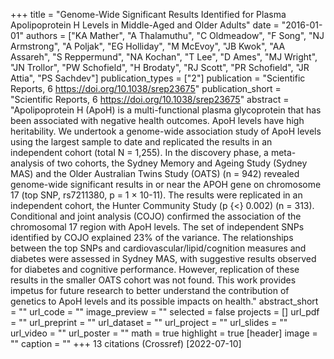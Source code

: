 +++
title = "Genome-Wide Significant Results Identified for Plasma Apolipoprotein H Levels in Middle-Aged and Older Adults"
date = "2016-01-01"
authors = ["KA Mather", "A Thalamuthu", "C Oldmeadow", "F Song", "NJ Armstrong", "A Poljak", "EG Holliday", "M McEvoy", "JB Kwok", "AA Assareh", "S Reppermund", "NA Kochan", "T Lee", "D Ames", "MJ Wright", "JN Trollor", "PW Schofield", "H Brodaty", "RJ Scott", "PR Schofield", "JR Attia", "PS Sachdev"]
publication_types = ["2"]
publication = "Scientific Reports, 6 https://doi.org/10.1038/srep23675"
publication_short = "Scientific Reports, 6 https://doi.org/10.1038/srep23675"
abstract = "Apolipoprotein H (ApoH) is a multi-functional plasma glycoprotein that has been associated with negative health outcomes. ApoH levels have high heritability. We undertook a genome-wide association study of ApoH levels using the largest sample to date and replicated the results in an independent cohort (total N = 1,255). In the discovery phase, a meta-analysis of two cohorts, the Sydney Memory and Ageing Study (Sydney MAS) and the Older Australian Twins Study (OATS) (n = 942) revealed genome-wide significant results in or near the APOH gene on chromosome 17 (top SNP, rs7211380, p = 1 × 10-11). The results were replicated in an independent cohort, the Hunter Community Study (p {$<$} 0.002) (n = 313). Conditional and joint analysis (COJO) confirmed the association of the chromosomal 17 region with ApoH levels. The set of independent SNPs identified by COJO explained 23% of the variance. The relationships between the top SNPs and cardiovascular/lipid/cognition measures and diabetes were assessed in Sydney MAS, with suggestive results observed for diabetes and cognitive performance. However, replication of these results in the smaller OATS cohort was not found. This work provides impetus for future research to better understand the contribution of genetics to ApoH levels and its possible impacts on health."
abstract_short = ""
url_code = ""
image_preview = ""
selected = false
projects = []
url_pdf = ""
url_preprint = ""
url_dataset = ""
url_project = ""
url_slides = ""
url_video = ""
url_poster = ""
math = true
highlight = true
[header]
image = ""
caption = ""
+++
13 citations (Crossref) [2022-07-10]
